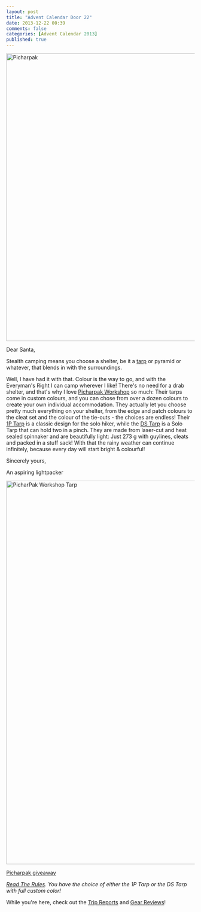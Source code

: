 ```yaml
---
layout: post
title: "Advent Calendar Door 22"
date: 2013-12-22 00:39
comments: false
categories: [Advent Calendar 2013]
published: true
---
```


<a href="http://www.flickr.com/photos/hendrikmorkel/11483568076/" title="Picharpak by HendrikMorkel, on Flickr"><img src="http://farm3.staticflickr.com/2854/11483568076_3645410e77_b.jpg" width="1024" height="768" alt="Picharpak"></a>

<!-- more -->

Dear Santa,

Stealth camping means you choose a shelter, be it a [tarp](http://store.picharpak.com/index.php?route=product/category&path=59) or pyramid or whatever, that blends in with the surroundings. 

Well, I have had it with that. Colour is the way to go, and with the Everyman's Right I can camp wherever I like! There's no need for a drab shelter, and that's why I love [Picharpak Workshop](http://store.picharpak.com/) so much: Their tarps come in custom colours, and you can chose from over a dozen colours to create your own individual accommodation. They actually let you choose pretty much everything on your shelter, from the edge and patch colours to the cleat set and the colour of the tie-outs - the choices are endless! Their [1P Tarp](http://store.picharpak.com/index.php?route=product/product&path=59&product_id=55) is a classic design for the solo hiker, while the [DS Tarp](http://store.picharpak.com/index.php?route=product/product&path=59&product_id=50) is a Solo Tarp that can hold two in a pinch. They are made from laser-cut and heat sealed spinnaker and are beautifully light: Just 273 g with guylines, cleats and packed in a stuff sack! With that the rainy weather can continue infinitely, because every day will start bright & colourful!

Sincerely yours,


An aspiring lightpacker

<a href="http://store.picharpak.com/index.php?route=product/product&path=59&product_id=55" title="PicharPak Workshop Tarp"><img src="http://farm6.staticflickr.com/5541/11483653113_3847c4bd8b_b.jpg" width="768" height="1024" alt="PicharPak Workshop Tarp"></a>

<a id="rc-2eafd825" class="rafl" href="http://www.rafflecopter.com/rafl/display/2eafd825/" rel="nofollow">Picharpak giveaway</a>
<script src="//d12vno17mo87cx.cloudfront.net/embed/rafl/cptr.js"></script>

*[Read The Rules](http://hikinginfinland.com/2013/11/advent-calendar-2013-the-rules.html). You have the choice of either the 1P Tarp or the DS Tarp with full custom color!* 

While you're here, check out the [Trip Reports](http://hikinginfinland.com/destinations/) and [Gear Reviews](http://hikinginfinland.com/gear-reviews/)!
